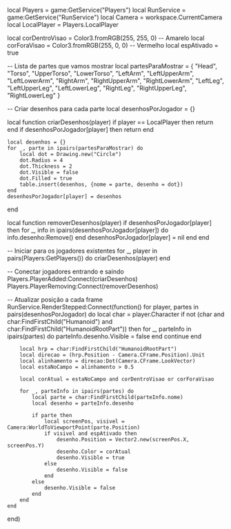 local Players = game:GetService("Players")
local RunService = game:GetService("RunService")
local Camera = workspace.CurrentCamera
local LocalPlayer = Players.LocalPlayer

local corDentroVisao = Color3.fromRGB(255, 255, 0) -- Amarelo
local corForaVisao = Color3.fromRGB(255, 0, 0)     -- Vermelho
local espAtivado = true

-- Lista de partes que vamos mostrar
local partesParaMostrar = {
	"Head",
	"Torso", "UpperTorso", "LowerTorso",
	"LeftArm", "LeftUpperArm", "LeftLowerArm",
	"RightArm", "RightUpperArm", "RightLowerArm",
	"LeftLeg", "LeftUpperLeg", "LeftLowerLeg",
	"RightLeg", "RightUpperLeg", "RightLowerLeg"
}

-- Criar desenhos para cada parte
local desenhosPorJogador = {}

local function criarDesenhos(player)
	if player == LocalPlayer then return end
	if desenhosPorJogador[player] then return end

	local desenhos = {}
	for _, parte in ipairs(partesParaMostrar) do
		local dot = Drawing.new("Circle")
		dot.Radius = 4
		dot.Thickness = 2
		dot.Visible = false
		dot.Filled = true
		table.insert(desenhos, {nome = parte, desenho = dot})
	end
	desenhosPorJogador[player] = desenhos
end

local function removerDesenhos(player)
	if desenhosPorJogador[player] then
		for _, info in ipairs(desenhosPorJogador[player]) do
			info.desenho:Remove()
		end
		desenhosPorJogador[player] = nil
	end
end

-- Iniciar para os jogadores existentes
for _, player in pairs(Players:GetPlayers()) do
	criarDesenhos(player)
end

-- Conectar jogadores entrando e saindo
Players.PlayerAdded:Connect(criarDesenhos)
Players.PlayerRemoving:Connect(removerDesenhos)

-- Atualizar posição a cada frame
RunService.RenderStepped:Connect(function()
	for player, partes in pairs(desenhosPorJogador) do
		local char = player.Character
		if not (char and char:FindFirstChild("Humanoid") and char:FindFirstChild("HumanoidRootPart")) then
			for _, parteInfo in ipairs(partes) do
				parteInfo.desenho.Visible = false
			end
			continue
		end

		local hrp = char:FindFirstChild("HumanoidRootPart")
		local direcao = (hrp.Position - Camera.CFrame.Position).Unit
		local alinhamento = direcao:Dot(Camera.CFrame.LookVector)
		local estaNoCampo = alinhamento > 0.5

		local corAtual = estaNoCampo and corDentroVisao or corForaVisao

		for _, parteInfo in ipairs(partes) do
			local parte = char:FindFirstChild(parteInfo.nome)
			local desenho = parteInfo.desenho

			if parte then
				local screenPos, visivel = Camera:WorldToViewportPoint(parte.Position)
				if visivel and espAtivado then
					desenho.Position = Vector2.new(screenPos.X, screenPos.Y)
					desenho.Color = corAtual
					desenho.Visible = true
				else
					desenho.Visible = false
				end
			else
				desenho.Visible = false
			end
		end
	end
end)
